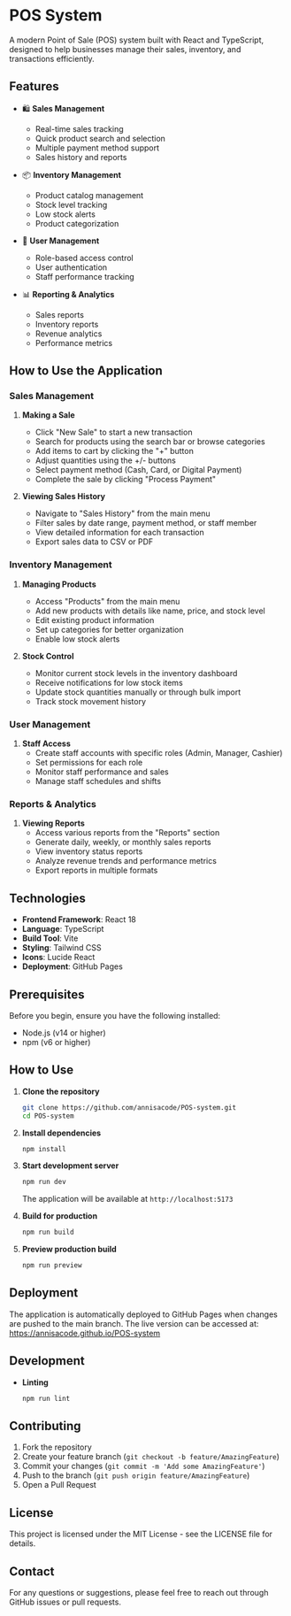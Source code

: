 # POS System

A modern Point of Sale (POS) system built with React and TypeScript, designed to help businesses manage their sales, inventory, and transactions efficiently.

## Features

- 🛍️ **Sales Management**
  - Real-time sales tracking
  - Quick product search and selection
  - Multiple payment method support
  - Sales history and reports

- 📦 **Inventory Management**
  - Product catalog management
  - Stock level tracking
  - Low stock alerts
  - Product categorization

- 👥 **User Management**
  - Role-based access control
  - User authentication
  - Staff performance tracking

- 📊 **Reporting & Analytics**
  - Sales reports
  - Inventory reports
  - Revenue analytics
  - Performance metrics

## How to Use the Application

### Sales Management
1. **Making a Sale**
   - Click "New Sale" to start a new transaction
   - Search for products using the search bar or browse categories
   - Add items to cart by clicking the "+" button
   - Adjust quantities using the +/- buttons
   - Select payment method (Cash, Card, or Digital Payment)
   - Complete the sale by clicking "Process Payment"

2. **Viewing Sales History**
   - Navigate to "Sales History" from the main menu
   - Filter sales by date range, payment method, or staff member
   - View detailed information for each transaction
   - Export sales data to CSV or PDF

### Inventory Management
1. **Managing Products**
   - Access "Products" from the main menu
   - Add new products with details like name, price, and stock level
   - Edit existing product information
   - Set up categories for better organization
   - Enable low stock alerts

2. **Stock Control**
   - Monitor current stock levels in the inventory dashboard
   - Receive notifications for low stock items
   - Update stock quantities manually or through bulk import
   - Track stock movement history

### User Management
1. **Staff Access**
   - Create staff accounts with specific roles (Admin, Manager, Cashier)
   - Set permissions for each role
   - Monitor staff performance and sales
   - Manage staff schedules and shifts

### Reports & Analytics
1. **Viewing Reports**
   - Access various reports from the "Reports" section
   - Generate daily, weekly, or monthly sales reports
   - View inventory status reports
   - Analyze revenue trends and performance metrics
   - Export reports in multiple formats

## Technologies

- **Frontend Framework**: React 18
- **Language**: TypeScript
- **Build Tool**: Vite
- **Styling**: Tailwind CSS
- **Icons**: Lucide React
- **Deployment**: GitHub Pages

## Prerequisites

Before you begin, ensure you have the following installed:
- Node.js (v14 or higher)
- npm (v6 or higher)

## How to Use

1. **Clone the repository**
   ```bash
   git clone https://github.com/annisacode/POS-system.git
   cd POS-system
   ```

2. **Install dependencies**
   ```bash
   npm install
   ```

3. **Start development server**
   ```bash
   npm run dev
   ```
   The application will be available at `http://localhost:5173`

4. **Build for production**
   ```bash
   npm run build
   ```

5. **Preview production build**
   ```bash
   npm run preview
   ```

## Deployment

The application is automatically deployed to GitHub Pages when changes are pushed to the main branch. The live version can be accessed at: https://annisacode.github.io/POS-system

## Development

- **Linting**
  ```bash
  npm run lint
  ```

## Contributing

1. Fork the repository
2. Create your feature branch (`git checkout -b feature/AmazingFeature`)
3. Commit your changes (`git commit -m 'Add some AmazingFeature'`)
4. Push to the branch (`git push origin feature/AmazingFeature`)
5. Open a Pull Request

## License

This project is licensed under the MIT License - see the LICENSE file for details.

## Contact

For any questions or suggestions, please feel free to reach out through GitHub issues or pull requests. 